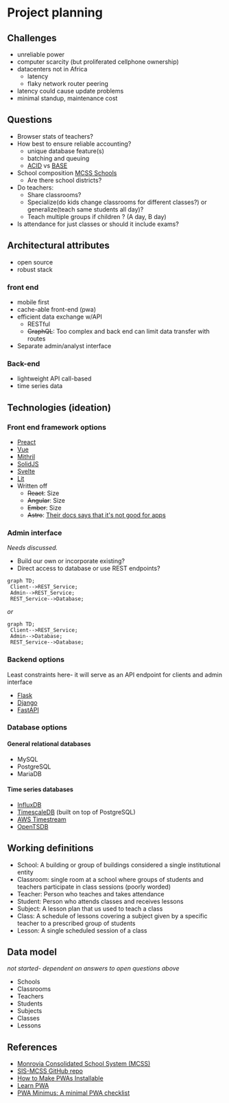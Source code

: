 # Project planning

## Challenges

- unreliable power
- computer scarcity (but proliferated cellphone ownership)
- datacenters not in Africa
  - latency
  - flaky network router peering
- latency could cause update problems
- minimal standup, maintenance cost

## Questions

- Browser stats of teachers?
- How best to ensure reliable accounting?
  - unique database feature(s)
  - batching and queuing
  - [ACID](https://en.wikipedia.org/wiki/ACID) vs [BASE](https://en.wikipedia.org/wiki/Eventual_consistency)
- School composition [MCSS Schools](https://mcssliberia.org/schools/)
  - Are there school districts?
- Do teachers:
  - Share classrooms?
  - Specialize(do kids change classrooms for different classes?) or generalize(teach same students all day)?
  - Teach multiple groups if children ? (A day, B day)
- Is attendance for just classes or should it include exams?

## Architectural attributes

- open source
- robust stack

### front end

- mobile first
- cache-able front-end (pwa)
- efficient data exchange w/API
  - RESTful
  - ~~GraphQL~~: Too complex and back end can limit data transfer with routes
- Separate admin/analyst interface

### Back-end

- lightweight API call-based
- time series data

## Technologies (ideation)

### Front end framework options

- [Preact](https://preactjs.com/)
- [Vue](https://vuejs.org/)
- [Mithril](https://mithril.js.org/)
- [SolidJS](https://www.solidjs.com/)
- [Svelte](https://svelte.dev/)
- [Lit](https://lit.dev/docs/)
- Written off
  - ~~React~~: Size
  - ~~Angular~~: Size
  - ~~Ember~~: Size
  - ~~Astro~~: [Their docs says that it's not good for apps](https://docs.astro.build/en/concepts/why-astro/#content-focused)

### Admin interface

*Needs discussed.*

- Build our own or incorporate existing?
- Direct access to database or use REST endpoints?

```mermaid
graph TD;
 Client-->REST_Service;
 Admin-->REST_Service;
 REST_Service-->Database;
```

*or*

```mermaid
graph TD;
 Client-->REST_Service;
 Admin-->Database;
 REST_Service-->Database;
```

### Backend options

Least constraints here- it will serve as an API endpoint for clients and admin interface

- [Flask](https://flask.palletsprojects.com/en/2.2.x/#)
- [Django](https://www.djangoproject.com/)
- [FastAPI](https://fastapi.tiangolo.com/)

### Database options

#### General relational databases

- MySQL
- PostgreSQL
- MariaDB

#### Time series databases

- [InfluxDB](https://www.influxdata.com/influxdb-pricing/)
- [TimescaleDB](https://www.timescale.com/) (built on top of PostgreSQL)
- [AWS Timestream](https://aws.amazon.com/timestream/)
- [OpenTSDB](http://opentsdb.net/)

## Working definitions

- School: A building or group of buildings considered a single institutional entity
- Classroom: single room at a school where groups of students and teachers participate in class sessions (poorly worded)
- Teacher: Person who teaches and takes attendance
- Student: Person who attends classes and receives lessons
- Subject: A lesson plan that us used to teach a class
- Class: A schedule of lessons covering a subject given by a specific teacher to a prescribed group of students
- Lesson: A single scheduled session of a class

## Data model

 *not started- dependent on answers to open questions above*

- Schools
- Classrooms
- Teachers
- Students
- Subjects
- Classes
- Lessons

## References

- [Monrovia Consolidated School System (MCSS)](https://mcssliberia.org/)
- [SIS-MCSS GitHub repo](https://github.com/code4nova/SIS-MCSS)
- [How to Make PWAs Installable](https://developer.mozilla.org/en-US/docs/Web/Progressive_web_apps/Installable_PWAs)
- [Learn PWA](https://web.dev/learn/pwa/)
- [PWA Minimus: A minimal PWA checklist](https://mobiforge.com/design-development/pwa-minimus-a-minimal-pwa-checklist)
